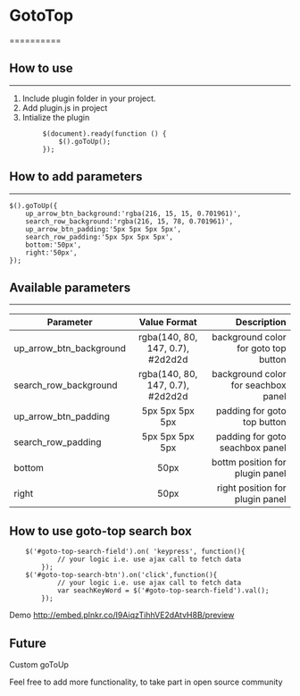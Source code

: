 # GotoTop
==========
## How to use 
-------------
1. Include plugin folder in your project.
2. Add plugin.js in project
3. Intialize the plugin
   ```
   		$(document).ready(function () {				
			$().goToUp();
		});
	```

## How to add parameters
------------------------
	$().goToUp({
		up_arrow_btn_background:'rgba(216, 15, 15, 0.701961)',
		search_row_background:'rgba(216, 15, 78, 0.701961)',
		up_arrow_btn_padding:'5px 5px 5px 5px',
		search_row_padding:'5px 5px 5px 5px',
		bottom:'50px',
		right:'50px',
	});

## Available parameters
-----------------------
|  Parameter    			| Value Format	 				   | Description  |
| ------------------------- |:--------------------------------:| ------------------------------------:|
| up_arrow_btn_background   | rgba(140, 80, 147, 0.7), #2d2d2d | background color for goto top button |
| search_row_background     | rgba(140, 80, 147, 0.7), #2d2d2d | background color for seachbox panel  | 
| up_arrow_btn_padding 		| 5px 5px 5px 5px      			   | padding for goto top button          |
| search_row_padding      	| 5px 5px 5px 5px 				   | padding for goto seachbox panel      |
| bottom      				| 50px      					   | bottm position for plugin panel      |
| right 					| 50px      					   | right position for plugin panel      |

## How to use goto-top search box
``` 
	$('#goto-top-search-field').on( 'keypress', function(){
			// your logic i.e. use ajax call to fetch data
		});
	$('#goto-top-search-btn').on('click',function(){
			// your logic i.e. use ajax call to fetch data
			var seachKeyWord = $('#goto-top-search-field').val();
		});
```
Demo 
http://embed.plnkr.co/I9AiqzTihhVE2dAtvH8B/preview
## Future
Custom goToUp

Feel free to add more functionality, to take part in open source community
